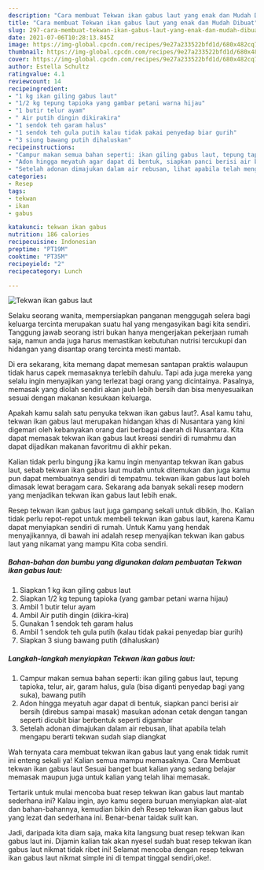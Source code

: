 ```yaml
---
description: "Cara membuat Tekwan ikan gabus laut yang enak dan Mudah Dibuat"
title: "Cara membuat Tekwan ikan gabus laut yang enak dan Mudah Dibuat"
slug: 297-cara-membuat-tekwan-ikan-gabus-laut-yang-enak-dan-mudah-dibuat
date: 2021-07-06T10:28:13.845Z
image: https://img-global.cpcdn.com/recipes/9e27a233522bfd1d/680x482cq70/tekwan-ikan-gabus-laut-foto-resep-utama.jpg
thumbnail: https://img-global.cpcdn.com/recipes/9e27a233522bfd1d/680x482cq70/tekwan-ikan-gabus-laut-foto-resep-utama.jpg
cover: https://img-global.cpcdn.com/recipes/9e27a233522bfd1d/680x482cq70/tekwan-ikan-gabus-laut-foto-resep-utama.jpg
author: Estella Schultz
ratingvalue: 4.1
reviewcount: 14
recipeingredient:
- "1 kg ikan giling gabus laut"
- "1/2 kg tepung tapioka yang gambar petani warna hijau"
- "1 butir telur ayam"
- " Air putih dingin dikirakira"
- "1 sendok teh garam halus"
- "1 sendok teh gula putih kalau tidak pakai penyedap biar gurih"
- "3 siung bawang putih dihaluskan"
recipeinstructions:
- "Campur makan semua bahan seperti: ikan giling gabus laut, tepung tapioka, telur, air, garam halus, gula (bisa diganti penyedap bagi yang suka), bawang putih"
- "Adon hingga meyatuh agar dapat di bentuk, siapkan panci berisi air bersih (direbus sampai masak) masukan adonan cetak dengan tangan seperti dicubit biar berbentuk seperti digambar"
- "Setelah adonan dimajukan dalam air rebusan, lihat apabila telah mengapu berarti tekwan sudah siap diangkat"
categories:
- Resep
tags:
- tekwan
- ikan
- gabus

katakunci: tekwan ikan gabus 
nutrition: 186 calories
recipecuisine: Indonesian
preptime: "PT19M"
cooktime: "PT35M"
recipeyield: "2"
recipecategory: Lunch

---
```



![Tekwan ikan gabus laut](https://img-global.cpcdn.com/recipes/9e27a233522bfd1d/680x482cq70/tekwan-ikan-gabus-laut-foto-resep-utama.jpg)

Selaku seorang wanita, mempersiapkan panganan menggugah selera bagi keluarga tercinta merupakan suatu hal yang mengasyikan bagi kita sendiri. Tanggung jawab seorang istri bukan hanya mengerjakan pekerjaan rumah saja, namun anda juga harus memastikan kebutuhan nutrisi tercukupi dan hidangan yang disantap orang tercinta mesti mantab.

Di era  sekarang, kita memang dapat memesan santapan praktis walaupun tidak harus capek memasaknya terlebih dahulu. Tapi ada juga mereka yang selalu ingin menyajikan yang terlezat bagi orang yang dicintainya. Pasalnya, memasak yang diolah sendiri akan jauh lebih bersih dan bisa menyesuaikan sesuai dengan makanan kesukaan keluarga. 



Apakah kamu salah satu penyuka tekwan ikan gabus laut?. Asal kamu tahu, tekwan ikan gabus laut merupakan hidangan khas di Nusantara yang kini digemari oleh kebanyakan orang dari berbagai daerah di Nusantara. Kita dapat memasak tekwan ikan gabus laut kreasi sendiri di rumahmu dan dapat dijadikan makanan favoritmu di akhir pekan.

Kalian tidak perlu bingung jika kamu ingin menyantap tekwan ikan gabus laut, sebab tekwan ikan gabus laut mudah untuk ditemukan dan juga kamu pun dapat membuatnya sendiri di tempatmu. tekwan ikan gabus laut boleh dimasak lewat beragam cara. Sekarang ada banyak sekali resep modern yang menjadikan tekwan ikan gabus laut lebih enak.

Resep tekwan ikan gabus laut juga gampang sekali untuk dibikin, lho. Kalian tidak perlu repot-repot untuk membeli tekwan ikan gabus laut, karena Kamu dapat menyiapkan sendiri di rumah. Untuk Kamu yang hendak menyajikannya, di bawah ini adalah resep menyajikan tekwan ikan gabus laut yang nikamat yang mampu Kita coba sendiri.

<!--inarticleads1-->

##### Bahan-bahan dan bumbu yang digunakan dalam pembuatan Tekwan ikan gabus laut:

1. Siapkan 1 kg ikan giling gabus laut
1. Siapkan 1/2 kg tepung tapioka (yang gambar petani warna hijau)
1. Ambil 1 butir telur ayam
1. Ambil  Air putih dingin (dikira-kira)
1. Gunakan 1 sendok teh garam halus
1. Ambil 1 sendok teh gula putih (kalau tidak pakai penyedap biar gurih)
1. Siapkan 3 siung bawang putih (dihaluskan)




<!--inarticleads2-->

##### Langkah-langkah menyiapkan Tekwan ikan gabus laut:

1. Campur makan semua bahan seperti: ikan giling gabus laut, tepung tapioka, telur, air, garam halus, gula (bisa diganti penyedap bagi yang suka), bawang putih
1. Adon hingga meyatuh agar dapat di bentuk, siapkan panci berisi air bersih (direbus sampai masak) masukan adonan cetak dengan tangan seperti dicubit biar berbentuk seperti digambar
1. Setelah adonan dimajukan dalam air rebusan, lihat apabila telah mengapu berarti tekwan sudah siap diangkat




Wah ternyata cara membuat tekwan ikan gabus laut yang enak tidak rumit ini enteng sekali ya! Kalian semua mampu memasaknya. Cara Membuat tekwan ikan gabus laut Sesuai banget buat kalian yang sedang belajar memasak maupun juga untuk kalian yang telah lihai memasak.

Tertarik untuk mulai mencoba buat resep tekwan ikan gabus laut mantab sederhana ini? Kalau ingin, ayo kamu segera buruan menyiapkan alat-alat dan bahan-bahannya, kemudian bikin deh Resep tekwan ikan gabus laut yang lezat dan sederhana ini. Benar-benar taidak sulit kan. 

Jadi, daripada kita diam saja, maka kita langsung buat resep tekwan ikan gabus laut ini. Dijamin kalian tak akan nyesel sudah buat resep tekwan ikan gabus laut nikmat tidak ribet ini! Selamat mencoba dengan resep tekwan ikan gabus laut nikmat simple ini di tempat tinggal sendiri,oke!.

